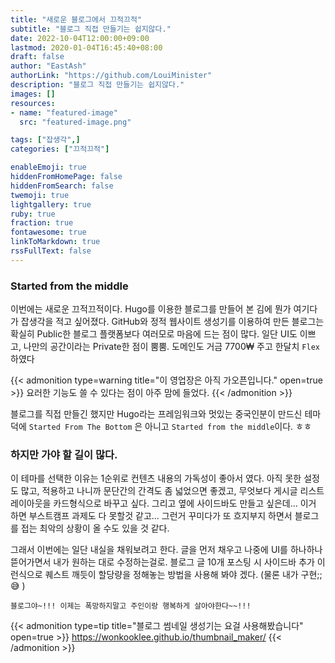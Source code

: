 ```yaml
---
title: "새로운 블로그에서 끄적끄적"
subtitle: "블로그 직접 만들기는 쉽지않다."
date: 2022-10-04T12:00:00+09:00
lastmod: 2020-01-04T16:45:40+08:00
draft: false
author: "EastAsh"
authorLink: "https://github.com/LouiMinister"
description: "블로그 직접 만들기는 쉽지않다."
images: []
resources:
- name: "featured-image"
  src: "featured-image.png"

tags: ["잡생각",]
categories: ["끄적끄적"]

enableEmoji: true
hiddenFromHomePage: false
hiddenFromSearch: false
twemoji: true
lightgallery: true
ruby: true
fraction: true
fontawesome: true
linkToMarkdown: true
rssFullText: false
---
```

<!--more-->

### Started from the middle
이번에는 새로운 끄적끄적이다. Hugo를 이용한 블로그를 만들어 본 김에 뭔가 여기다가 잡생각을 적고 싶어졌다.
GitHub와 정적 웹사이트 생성기를 이용하여 만든 블로그는 확실히 Public한 블로그 플랫폼보다 여러모로 마음에 드는 점이 많다.
일단 UI도 이쁘고, 나만의 공간이라는 Private한 점이 뿜뿜. 도메인도 거금 7700₩ 주고 한달치 `Flex` 하였다

{{< admonition type=warning title="이 영업장은 아직 가오픈입니다." open=true >}}
요러한 기능도 쓸 수 있다는 점이 아주 맘에 들었다.
{{< /admonition >}}

블로그를 직접 만들긴 했지만 Hugo라는 프레임워크와 멋있는 중국인분이 만드신 테마 덕에 `Started From The Bottom` 은 아니고 `Started from the middle`이다. ㅎㅎ

### 하지만 가야 할 길이 많다.
이 테마를 선택한 이유는 1순위로 컨텐츠 내용의 가독성이 좋아서 였다. 아직 못한 설정도 많고, 적용하고 나니까 문단간의 간격도 좀 넓었으면 좋겠고, 무엇보다 게시글 리스트 레이아웃을 카드형식으로 바꾸고 싶다.
그리고 옆에 사이드바도 만들고 싶은데... 이거 하면 부스트캠프 과제도 다 못할것 같고... 그런거 꾸미다가 또 흐지부지 하면서 블로그를 접는 최악의 상황이 올 수도 있을 것 같다.

그래서 이번에는 일단 내실을 채워보려고 한다. 글을 먼저 채우고 나중에 UI를 하나하나 뜯어가면서 내가 원하는 대로 수정하는걸로.
블로그 글 10개 포스팅 시 사이드바 추가 이런식으로 퀘스트 깨듯이 할당량을 정해놓는 방법을 사용해 봐야 겠다. (물론 내가 구현;; :sweat_smile: )

```
블로그야~!!! 이제는 폭망하지말고 주인이랑 행복하게 살아야한다~~!!!
```

{{< admonition type=tip title="블로그 썸네일 생성기는 요걸 사용해봤습니다" open=true >}}
https://wonkooklee.github.io/thumbnail_maker/
{{< /admonition >}}
